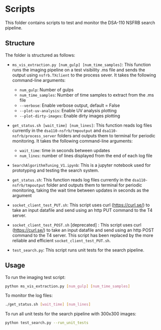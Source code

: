 # Scripts 

This folder contains scripts to test and monitor the DSA-110 NSFRB search pipeline.

## Structure

The folder is structured as follows:

- `ms_vis_extraction.py [num_gulp] [num_time_samples]`: This function runs the imaging pipeline on a test visibility .ms file and sends the output using `nsfrb.TXclient` to the process sever. It takes the following command-line arguments:
	- `num_gulp`: Number of gulps
	- `num_time_samples`: Number of time samples to extract from the .ms file
	- `--verbose`: Enable verbose output, default = False
	- `--plot-uv-analysis`: Enable UV analysis plotting
	- `--plot-dirty-images`: Enable dirty images plotting

- `get_status.sh [wait_time] [num_lines]`: This function reads log files currently in the `dsa110-nsfrb/tmpoutput` and `dsa110-nsfrb/process_server` folders and outputs them to terminal for periodic monitoring. It takes the following command-line arguments:
	- `wait_time`: time in seconds between updates
	- `num_lines`: number of lines displayed from the end of each log file

- `SearchAlgorithmTuning_V1.ipynb`: This is a jupyter notebook used for prototyping and testing the search system.

- `get_status.sh`: This function reads log files currently in the `dsa110-nsfrb/tmpoutput` folder and outputs them to terminal for periodic monitoring, taking the wait time between updates in seconds as the argument

- `socket_client_test_PUT.sh`: This script uses curl (https://curl.se/) to take an input datafile and send using an http PUT command to the T4 server. 
- `socket_client_test_POST.sh` [deprecated] : This script uses curl (https://curl.se/) to take an input datafile and send using an http POST command to the T4 server. This script has been replaced by the more reliable and efficient `socket_client_test_PUT.sh`.

- `test_search.py`: This script runs unit tests for the search pipeline.

## Usage

To run the imaging test script:

```bash
python ms_vis_extraction.py [num_gulp] [num_time_samples]
```

To monitor the log files:

```bash
./get_status.sh [wait_time] [num_lines]
```

To run all unit tests for the search pipeline with 300x300 images:

```bash
python test_search.py --run_unit_tests
```
